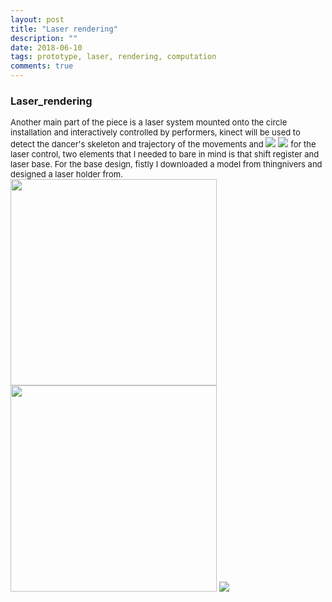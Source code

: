 ```yaml
---
layout: post
title: "Laser rendering"
description: ""
date: 2018-06-10
tags: prototype, laser, rendering, computation
comments: true
---
```


### Laser_rendering

<font size="2">
Another main part of the piece is a laser system mounted onto the circle installation and interactively controlled by performers, kinect will be used to detect the dancer's skeleton and trajectory of the movements and
</font>

<img src="/friendred_blog/assets/images/scene_3_1.jpg">

<img src="/friendred_blog/assets/images/scene_4.jpg">

<font size="2">
for the laser control, two elements that I needed to bare in mind is that shift register and laser base. For the base design, fistly I downloaded a model from thingnivers and designed a laser holder from.
</font>

<img src="/friendred_blog/assets/images/laser_holder.png" width="330">
<img src="/friendred_blog/assets/images/laser_arm.png" width="330">
<img src="/friendred_blog/assets/images/top_view_lasers.png">
